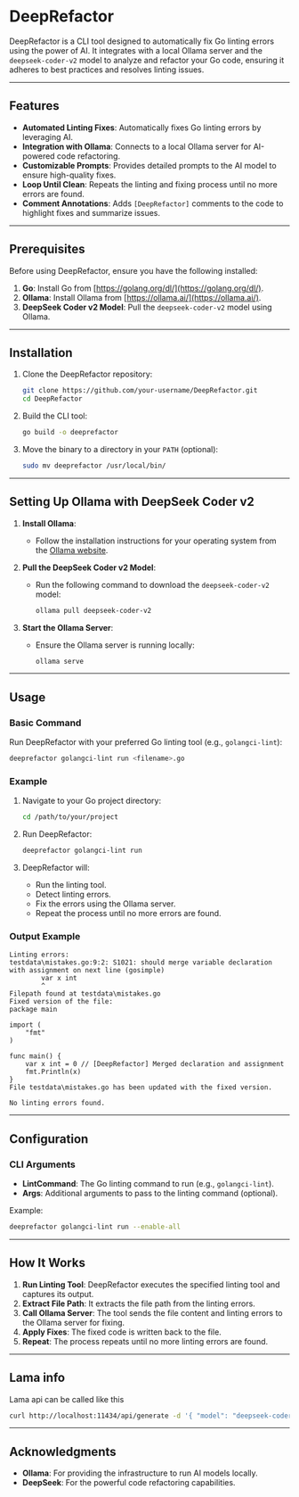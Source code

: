 # DeepRefactor

DeepRefactor is a CLI tool designed to automatically fix Go linting errors using the power of AI. It integrates with a local Ollama server and the `deepseek-coder-v2` model to analyze and refactor your Go code, ensuring it adheres to best practices and resolves linting issues.

---

## Features

- **Automated Linting Fixes**: Automatically fixes Go linting errors by leveraging AI.
- **Integration with Ollama**: Connects to a local Ollama server for AI-powered code refactoring.
- **Customizable Prompts**: Provides detailed prompts to the AI model to ensure high-quality fixes.
- **Loop Until Clean**: Repeats the linting and fixing process until no more errors are found.
- **Comment Annotations**: Adds `[DeepRefactor]` comments to the code to highlight fixes and summarize issues.

---

## Prerequisites

Before using DeepRefactor, ensure you have the following installed:

1. **Go**: Install Go from [https://golang.org/dl/](https://golang.org/dl/).
2. **Ollama**: Install Ollama from [https://ollama.ai/](https://ollama.ai/).
3. **DeepSeek Coder v2 Model**: Pull the `deepseek-coder-v2` model using Ollama.

---

## Installation

1. Clone the DeepRefactor repository:
   ```bash
   git clone https://github.com/your-username/DeepRefactor.git
   cd DeepRefactor
   ```

2. Build the CLI tool:
   ```bash
   go build -o deeprefactor
   ```

3. Move the binary to a directory in your `PATH` (optional):
   ```bash
   sudo mv deeprefactor /usr/local/bin/
   ```

---

## Setting Up Ollama with DeepSeek Coder v2

1. **Install Ollama**:
   - Follow the installation instructions for your operating system from the [Ollama website](https://ollama.ai/).

2. **Pull the DeepSeek Coder v2 Model**:
   - Run the following command to download the `deepseek-coder-v2` model:
     ```bash
     ollama pull deepseek-coder-v2
     ```

3. **Start the Ollama Server**:
   - Ensure the Ollama server is running locally:
     ```bash
     ollama serve
     ```

---

## Usage

### Basic Command

Run DeepRefactor with your preferred Go linting tool (e.g., `golangci-lint`):

```bash
deeprefactor golangci-lint run <filename>.go
```

### Example

1. Navigate to your Go project directory:
   ```bash
   cd /path/to/your/project
   ```

2. Run DeepRefactor:
   ```bash
   deeprefactor golangci-lint run
   ```

3. DeepRefactor will:
   - Run the linting tool.
   - Detect linting errors.
   - Fix the errors using the Ollama server.
   - Repeat the process until no more errors are found.

### Output Example

```
Linting errors:
testdata\mistakes.go:9:2: S1021: should merge variable declaration with assignment on next line (gosimple)
        var x int
        ^
Filepath found at testdata\mistakes.go
Fixed version of the file:
package main

import (
    "fmt"
)

func main() {
    var x int = 0 // [DeepRefactor] Merged declaration and assignment
    fmt.Println(x)
}
File testdata\mistakes.go has been updated with the fixed version.

No linting errors found.
```

---

## Configuration

### CLI Arguments

- **LintCommand**: The Go linting command to run (e.g., `golangci-lint`).
- **Args**: Additional arguments to pass to the linting command (optional).

Example:
```bash
deeprefactor golangci-lint run --enable-all
```

---

## How It Works

1. **Run Linting Tool**: DeepRefactor executes the specified linting tool and captures its output.
2. **Extract File Path**: It extracts the file path from the linting errors.
3. **Call Ollama Server**: The tool sends the file content and linting errors to the Ollama server for fixing.
4. **Apply Fixes**: The fixed code is written back to the file.
5. **Repeat**: The process repeats until no more linting errors are found.

---
## Lama info
Lama api can be called like this
```bash
curl http://localhost:11434/api/generate -d '{ "model": "deepseek-coder-v2", "prompt": "How are you today?", "stream": "false"}'
```

---

## Acknowledgments

- **Ollama**: For providing the infrastructure to run AI models locally.
- **DeepSeek**: For the powerful code refactoring capabilities.


